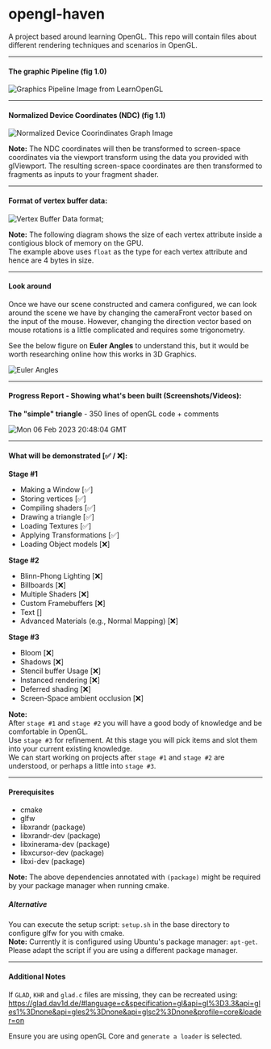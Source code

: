 # opengl-haven
A project based around learning OpenGL. This repo will contain files about different rendering techniques and scenarios in OpenGL.

---

#### The graphic Pipeline (fig 1.0)
![Graphics Pipeline Image from LearnOpenGL](https://learnopengl.com/img/getting-started/pipeline.png)

---

#### Normalized Device Coordinates (NDC) (fig 1.1)
![Normalized Device Coorindinates Graph Image](https://learnopengl.com/img/getting-started/ndc.png)

**Note:** The NDC coordinates will then be transformed to screen-space coordinates via the viewport transform using the data you provided with glViewport. The resulting screen-space coordinates are then transformed to fragments as inputs to your fragment shader.

---

#### Format of vertex buffer data:
![Vertex Buffer Data format](https://learnopengl.com/img/getting-started/vertex_attribute_pointer.png);

**Note:** The following diagram shows the size of each vertex attribute inside a contigious block of memory on the GPU.  
The example above uses `float` as the type for each vertex attribute and hence are 4 bytes in size.

---

#### Look around
Once we have our scene constructed and camera configured, we can look around the scene we have by changing the cameraFront vector based on the input of the mouse. However, changing the direction vector based on mouse rotations is a little complicated and requires some trigonometry.  

See the below figure on **Euler Angles** to understand this, but it would be worth researching online how this works in 3D Graphics.  

![Euler Angles](https://learnopengl.com/img/getting-started/camera_pitch_yaw_roll.png)

---

#### Progress Report - Showing what's been built (Screenshots/Videos):

**The "simple" triangle** - 350 lines of openGL code + comments  

![Mon 06 Feb 2023 20:48:04 GMT](https://user-images.githubusercontent.com/21260839/217082227-c4430511-97d0-4559-9d19-53f47c54fa9e.png)


---

#### What will be demonstrated [✅ / ❌]:
**Stage #1**
- Making a Window [✅]
- Storing vertices [✅]
- Compiling shaders [✅]
- Drawing a triangle [✅]
- Loading Textures [✅]
- Applying Transformations [✅]
- Loading Object models [❌]

**Stage #2**
- Blinn-Phong Lighting [❌]
- Billboards [❌]
- Multiple Shaders [❌]
- Custom Framebuffers [❌]
- Text []
- Advanced Materials (e.g., Normal Mapping) [❌]

**Stage #3**
- Bloom [❌]
- Shadows [❌]
- Stencil buffer Usage [❌]
- Instanced rendering [❌]
- Deferred shading [❌]
- Screen-Space ambient occlusion [❌]

**Note:**   
After `stage #1` and `stage #2` you will have a good body of knowledge and be comfortable in OpenGL.  
Use `stage #3` for refinement. At this stage you will pick items and slot them into your current existing knowledge.  
We can start working on projects after `stage #1` and `stage #2` are understood, or perhaps a little into `stage #3`. 

---

#### Prerequisites
- cmake  
- glfw  
- libxrandr (package)
- libxrandr-dev (package)
- libxinerama-dev (package)
- libxcursor-dev (package)
- libxi-dev (package)

**Note:** The above dependencies annotated with `(package)` might be required by your package manager when running cmake.

##### Alternative
You can execute the setup script: `setup.sh` in the base directory to configure glfw for you with cmake.  
**Note:** Currently it is configured using Ubuntu's package manager: `apt-get`. Please adapt the script if you are using a different package manager.

---

#### Additional Notes
If `GLAD`, `KHR` and `glad.c` files are missing, they can be recreated using:
https://glad.dav1d.de/#language=c&specification=gl&api=gl%3D3.3&api=gles1%3Dnone&api=gles2%3Dnone&api=glsc2%3Dnone&profile=core&loader=on

Ensure you are using openGL Core and `generate a loader` is selected.
